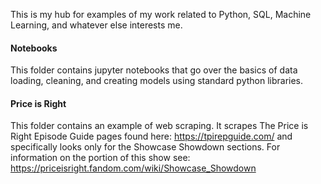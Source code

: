 This is my hub for examples of my work related to Python, SQL, Machine Learning, and whatever else interests me.

#### Notebooks
This folder contains jupyter notebooks that go over the basics of data loading, cleaning, and creating models using standard python libraries.

#### Price is Right
This folder contains an example of web scraping.  It scrapes The Price is Right Episode Guide pages found here: https://tpirepguide.com/ and specifically looks only for the Showcase Showdown sections.  For information on the portion of this show see: https://priceisright.fandom.com/wiki/Showcase_Showdown


<!---
zephyr22/zephyr22 is a ✨ special ✨ repository because its `README.md` (this file) appears on your GitHub profile.
You can click the Preview link to take a look at your changes.

- 👋 Hi, I’m @zephyr22
- 👀 I’m interested in ...
- 🌱 I’m currently learning ...
- 💞️ I’m looking to collaborate on ...
- 📫 How to reach me ...

--->
